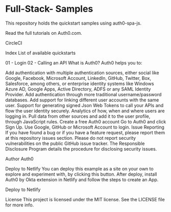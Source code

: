 # Full-Stack- Samples
This repository holds the quickstart samples using auth0-spa-js.

Read the full tutorials on Auth0.com.

CircleCI

Index
List of available quickstarts

01 - Login
02 - Calling an API
What is Auth0?
Auth0 helps you to:

Add authentication with multiple authentication sources, either social like Google, Facebook, Microsoft Account, LinkedIn, GitHub, Twitter, Box, Salesforce, among others, or enterprise identity systems like Windows Azure AD, Google Apps, Active Directory, ADFS or any SAML Identity Provider.
Add authentication through more traditional username/password databases.
Add support for linking different user accounts with the same user.
Support for generating signed Json Web Tokens to call your APIs and flow the user identity securely.
Analytics of how, when and where users are logging in.
Pull data from other sources and add it to the user profile, through JavaScript rules.
Create a free Auth0 account
Go to Auth0 and click Sign Up.
Use Google, GitHub or Microsoft Account to login.
Issue Reporting
If you have found a bug or if you have a feature request, please report them at this repository issues section. Please do not report security vulnerabilities on the public GitHub issue tracker. The Responsible Disclosure Program details the procedure for disclosing security issues.

Author
Auth0

Deploy to Netlify
You can deploy this example as a site on your own to explore and experiment with, by clicking this button. After deploy, install Auth0 by Okta extension in Netlify and follow the steps to create an App.

Deploy to Netlify

License
This project is licensed under the MIT license. See the LICENSE file for more info.
